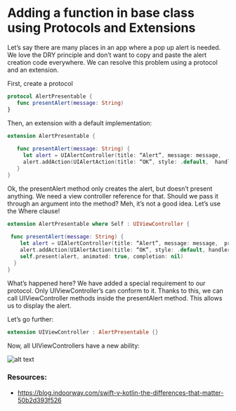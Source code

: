 # Adding a function in base class using Protocols and Extensions

Let’s say there are many places in an app where a pop up alert is needed. We love the DRY principle and don’t want to copy and paste the alert creation code everywhere. We can resolve this problem using a protocol and an extension.

First, create a protocol

```swift
protocol AlertPresentable {
   func presentAlert(message: String)
}
```
Then, an extension with a default implementation:
```swift
extension AlertPresentable {
 
   func presentAlert(message: String) {
     let alert = UIAlertController(title: “Alert”, message: message,    preferredStyle: .alert)
     alert.addAction(UIAlertAction(title: “OK”, style: .default,  handler: nil))
   }
}
```
Ok, the presentAlert method only creates the alert, but doesn’t present anything. We need a view controller reference for that. Should we pass it through an argument into the method? Meh, it’s not a good idea. Let’s use the Where clause!
```swift
extension AlertPresentable where Self : UIViewController {
 
 func presentAlert(message: String) {
    let alert = UIAlertController(title: “Alert”, message: message,  preferredStyle: .alert)
    alert.addAction(UIAlertAction(title: “OK”, style: .default, handler: nil))
    self.present(alert, animated: true, completion: nil)
  }
}
```
What’s happened here? We have added a special requirement to our protocol. Only UIViewController’s can conform to it. Thanks to this, we can call UIViewController methods inside the presentAlert method. This allows us to display the alert.

Let’s go further:

```swift
extension UIViewController : AlertPresentable {}
```
Now, all UIViewControllers have a new ability:

![alt text](https://cdn-images-1.medium.com/max/800/0*MyYI753o2PGwEks8. "presentAlert Function in Every UIViewController")



### Resources:
* https://blog.indoorway.com/swift-v-kotlin-the-differences-that-matter-50b2d393f526